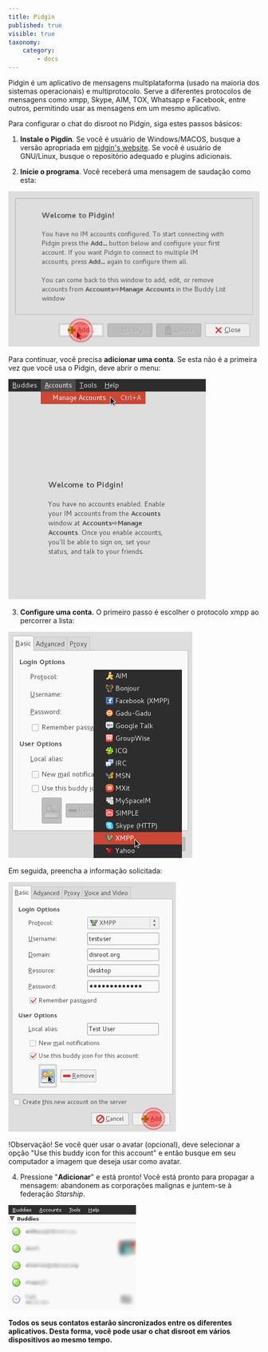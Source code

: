 ```yaml
---
title: Pidgin
published: true
visible: true
taxonomy:
    category:
        - docs
---
```


Pidgin é um aplicativo de mensagens multiplataforma (usado na maioria dos sistemas operacionais) e multiprotocolo. Serve a diferentes protocolos de mensagens como xmpp, Skype, AIM, TOX, Whatsapp e Facebook, entre outros, permitindo usar as mensagens em um mesmo aplicativo. 

Para configurar o chat do disroot no Pidgin, siga estes passos básicos:

1. **Instale o Pigdin**.
Se você é usuário de Windows/MACOS, busque a versão apropriada em [pidgin's website](http://pidgin.im/download/).
Se você é usuário de GNU/Linux, busque o repositório adequado e plugins adicionais. 

2. **Inicie o programa**.
Você receberá uma mensagem de saudação como esta:

![](en/pidgin1.png)

Para continuar, você precisa **adicionar uma conta**.
Se esta não é a primeira vez que você usa o Pidgin, deve abrir o menu:

![](en/pidgin2.png)

3. **Configure uma conta.**
O primeiro passo é escolher o protocolo xmpp ao percorrer a lista:

![](en/pidgin3.png)

Em seguida, preencha a informação solicitada:

![](en/pidgin4.png)

!Observação! Se você quer usar o avatar (opcional), deve selecionar a opção "Use this buddy icon for this account" e então busque em seu computador a imagem que deseja usar como avatar.

4. Pressione "**Adicionar**" e está pronto!
Você está pronto para propagar a mensagem: abandonem as corporações malignas e juntem-se à federação *Starship*.

![](en/pidgin5.png)

**Todos os seus contatos estarão sincronizados entre os diferentes aplicativos. Desta forma, você pode usar o chat disroot em vários dispositivos ao mesmo tempo.**
